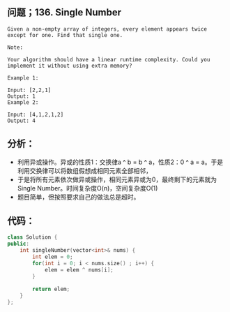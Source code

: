 ## 问题；136. Single Number
```
Given a non-empty array of integers, every element appears twice except for one. Find that single one.

Note:

Your algorithm should have a linear runtime complexity. Could you implement it without using extra memory?

Example 1:

Input: [2,2,1]
Output: 1
Example 2:

Input: [4,1,2,1,2]
Output: 4
```
## 分析：
+ 利用异或操作。异或的性质1：交换律a ^ b = b ^ a，性质2：0 ^ a = a。于是利用交换律可以将数组假想成相同元素全部相邻，
+ 于是将所有元素依次做异或操作，相同元素异或为0，最终剩下的元素就为Single Number。时间复杂度O(n)，空间复杂度O(1)
+ 题目简单，但按照要求自己的做法总是超时。
## 代码：
```cpp
class Solution {
public:
    int singleNumber(vector<int>& nums) {
        int elem = 0;
        for(int i = 0; i < nums.size() ; i++) {
            elem = elem ^ nums[i];
        }
        
        return elem;
    }
};
```
